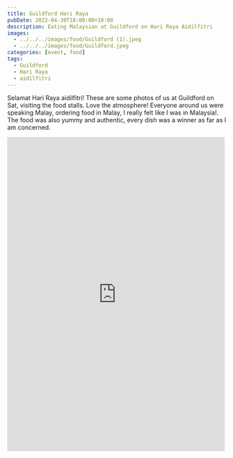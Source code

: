 ```yaml
---
title: Guildford Hari Raya
pubDate: 2022-04-30T18:00:00+10:00
description: Eating Malaysian at Guildford on Hari Raya Aidilfitri
images:
  - ../../../images/food/Guildford (1).jpeg
  - ../../../images/food/Guildford.jpeg
categories: [event, food]
tags:
  - Guildford
  - Hari Raya
  - aidilfitri
---
```


Selamat Hari Raya aidilfitri! These are some photos of us at Guildford on Sat, visiting the food stalls. Love the atmosphere! Everyone around us were speaking Malay, ordering food in Malay, I really felt like I was in Malaysia!. The food was also yummy and authentic, every dish was a winner as far as I am concerned.

<iframe src="https://www.facebook.com/plugins/post.php?href=https%3A%2F%2Fwww.facebook.com%2Fchris1.tham%2Fposts%2Fpfbid0QFyGvdbJs6ayGmCSYbxfqvga1Jw6jjAQBLJW9iu2Xvxw3GGCpwa8V1bYQqH1847kl&show_text=true&width=500" width="500" height="723" style="border:none;overflow:hidden" scrolling="no" frameborder="0" allowfullscreen="true" allow="autoplay; clipboard-write; encrypted-media; picture-in-picture; web-share"></iframe>
